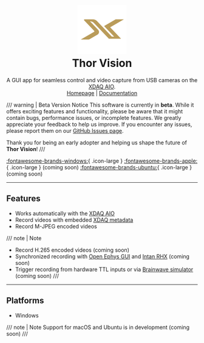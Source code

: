 <div align="center">

<h1>
<img src="favicon.png" alt="XDAQ Logo" width="128">
<br>Thor Vision
</h1>

<p align="center">
    A GUI app for seamless control and video capture from USB cameras on the <a href="https://kontex.io/pages/xdaq">XDAQ AIO</a>.
    <br />
    <a href="https://github.com/kontex-neuro/ThorVision">Homepage</a>
    |
    <a href="https://developer.kontex.io/thorvision/">Documentation</a>
</p>

</div>

/// warning | Beta Version Notice
This software is currently in **beta**. While it offers exciting features and functionality, 
please be aware that it might contain bugs, performance issues, or incomplete features. 
We greatly appreciate your feedback to help us improve. 
If you encounter any issues, please report them on our [GitHub Issues page](https://github.com/kontex-neuro/ThorVision/issues).

Thank you for being an early adopter and helping us shape the future of **Thor Vision**!
///

[:fontawesome-brands-windows:](https://github.com/kontex-neuro/ThorVision/releases/download/v0.0.1/XDAQ-VC-0.0.1-win64.exe){ .icon-large } 
[:fontawesome-brands-apple:](){ .icon-large } (coming soon) 
[:fontawesome-brands-ubuntu:](){ .icon-large } (coming soon)

---

## Features

* Works automatically with the [XDAQ AIO](https://kontex.io/pages/xdaq)
* Record videos with embedded [XDAQ metadata](xdaq-metadata.md)
* Record M-JPEG encoded videos

/// note | Note
* Record H.265 encoded videos (coming soon)
* Synchronized recording with [Open Ephys GUI](https://open-ephys.org/gui) and [Intan RHX](https://intantech.com/RHX_software.html) (coming soon)
* Trigger recording from hardware TTL inputs or via [Brainwave simulator](https://kontex.io/products/brain-signal-simulator) (coming soon)
///

---

## Platforms

* Windows

/// note | Note
Support for macOS and Ubuntu is in development (coming soon)
///